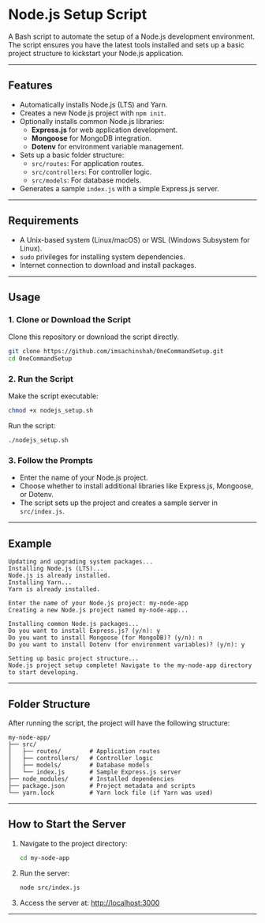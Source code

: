 # Node.js Setup Script

A Bash script to automate the setup of a Node.js development environment. The script ensures you have the latest tools installed and sets up a basic project structure to kickstart your Node.js application.

---

## Features

- Automatically installs Node.js (LTS) and Yarn.
- Creates a new Node.js project with `npm init`.
- Optionally installs common Node.js libraries:
  - **Express.js** for web application development.
  - **Mongoose** for MongoDB integration.
  - **Dotenv** for environment variable management.
- Sets up a basic folder structure:
  - `src/routes`: For application routes.
  - `src/controllers`: For controller logic.
  - `src/models`: For database models.
- Generates a sample `index.js` with a simple Express.js server.

---

## Requirements

- A Unix-based system (Linux/macOS) or WSL (Windows Subsystem for Linux).
- `sudo` privileges for installing system dependencies.
- Internet connection to download and install packages.

---

## Usage

### 1. Clone or Download the Script

Clone this repository or download the script directly.

```bash
git clone https://github.com/imsachinshah/OneCommandSetup.git
cd OneCommandSetup
```

### 2. Run the Script

Make the script executable:

```bash
chmod +x nodejs_setup.sh
```

Run the script:

```bash
./nodejs_setup.sh
```

### 3. Follow the Prompts

- Enter the name of your Node.js project.
- Choose whether to install additional libraries like Express.js, Mongoose, or Dotenv.
- The script sets up the project and creates a sample server in `src/index.js`.

---

## Example

```plaintext
Updating and upgrading system packages...
Installing Node.js (LTS)...
Node.js is already installed.
Installing Yarn...
Yarn is already installed.

Enter the name of your Node.js project: my-node-app
Creating a new Node.js project named my-node-app...

Installing common Node.js packages...
Do you want to install Express.js? (y/n): y
Do you want to install Mongoose (for MongoDB)? (y/n): n
Do you want to install Dotenv (for environment variables)? (y/n): y

Setting up basic project structure...
Node.js project setup complete! Navigate to the my-node-app directory to start developing.
```

---

## Folder Structure

After running the script, the project will have the following structure:

```plaintext
my-node-app/
├── src/
│   ├── routes/        # Application routes
│   ├── controllers/   # Controller logic
│   ├── models/        # Database models
│   └── index.js       # Sample Express.js server
├── node_modules/      # Installed dependencies
├── package.json       # Project metadata and scripts
└── yarn.lock          # Yarn lock file (if Yarn was used)
```

---

## How to Start the Server

1. Navigate to the project directory:

   ```bash
   cd my-node-app
   ```

2. Run the server:

   ```bash
   node src/index.js
   ```

3. Access the server at: [http://localhost:3000](http://localhost:3000)

---
